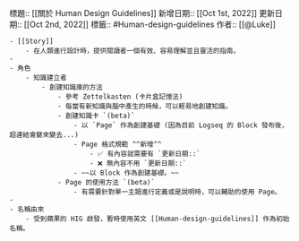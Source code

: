 標題:: [[關於 Human Design Guidelines]]
新增日期:: [[Oct 1st, 2022]]
更新日期:: [[Oct 2nd, 2022]] 
標籤:: #Human-design-guidelines
作者:: [[@Luke]]

	- [[Story]]
		- 在人類進行設計時，提供閱讀者一個有效、容易理解並且靈活的指南。
	-
	- 角色
		- 知識建立者
			- 創建知識庫的方法
				- 參考 Zettelkasten (卡片盒記憶法)
				- 每當有新知識與腦中產生的時候，可以輕易地創建知識。
				- 創建知識卡 `(beta)`
					- 以 `Page` 作為創建基礎 (因為目前 Logseq 的 Block 發布後，超連結會變來變去...)
					- Page 格式規範 ^^新增^^
						- ✅ 有內容就需要有 `更新日期::`
						- ❌ 無內容不用 `更新日期::`
					- ~~以 Block 作為創建基礎。~~
				- Page 的使用方法 `(beta)`
					- 有需要針對單一主題進行定義或是說明時，可以輔助的使用 Page。
	-
	- 名稱由來
		- 受到蘋果的 HIG 啟發，暫時使用英文 [[Human-design-guidelines]] 作為初始名稱。